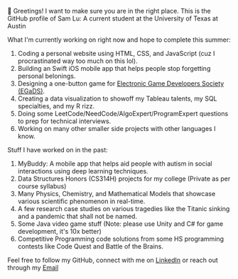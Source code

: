 👋 Greetings! I want to make sure you are in the right place. This is the GitHub profile of Sam Lu: A current student at the University of Texas at Austin

What I'm currently working on right now and hope to complete this summer:
1. Coding a personal website using HTML, CSS, and JavaScript (cuz I procrastinated way too much on this lol).
2. Building an Swift iOS mobile app that helps people stop forgetting personal belonings.
3. Designing a one-button game for [Electronic Game Developers Society (EGaDS)](https://discord.gg/rREcZd72Az).
4. Creating a data visualization to showoff my Tableau talents, my SQL specialties, and my R rizz.
5. Doing some LeetCode/NeedCode/AlgoExpert/ProgramExpert questions to prep for technical interviews.
6. Working on many other smaller side projects with other languages I know.

Stuff I have worked on in the past:
1. MyBuddy: A mobile app that helps aid people with autism in social interactions using deep learning techniques.
2. Data Structures Honors (CS314H) projects for my college (Private as per course syllabus)
3. Many Physics, Chemistry, and Mathematical Models that showcase various scientific phenomenon in real-time.
4. A few research case studies on various tragedies like the Titanic sinking and a pandemic that shall not be named.
5. Some Java video game stuff (Note: please use Unity and C# for game development, it's 10x better)
6. Competitive Programming code solutions from some HS programming contests like Code Quest and Battle of the Brains.

Feel free to follow my GitHub, connect with me on [LinkedIn](https://www.linkedin.com/in/samblu/) or reach out through my [Email](mailto:samlu@utexas.edu)
